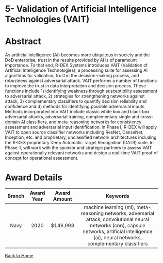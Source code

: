 
5- Validation of Artificial Intelligence Technologies (VAIT)
============================================================

# Abstract


As artificial intelligence (AI) becomes more ubiquitous in society and the DoD enterprise, trust in the results provided by AI is of paramount importance. To that end, R-DEX Systems introduces VAIT (Validation of Artificial Intelligence Technologies), a processing suite for assessing AI algorithms for validation, trust in the decision-making process, and robustness against adversarial attack. VAIT performs a number of functions to improve the trust in data interpretation and decision process. These functions include 1) identifying weakness through susceptibility assessment to adversarial attack, 2) strategies for strengthening networks against attack, 3) complementary classifiers to quantify decision reliability and confidence and 4) methods for identifying possible adversarial inputs. Methods incorporated into VAIT include classic white box and black box adversarial attacks, adversarial training, complementary single and cross-domain AI classifiers, and meta-reasoning networks for consistency assessment and adversarial input identification. In Phase I, R-DEX will apply VAIT to open source classifier networks including ResNet, DenseNet, Inception, etc. and proprietary, unclassified network architectures including the R-DEX proprietary Deep Automatic Target Recognition (DATR) suite. In Phase II, will work with the sponsor and strategic partners to assess VAIT against operationally relevant networks and design a real-time VAIT proof of concept for operational assessment.  

# Award Details

|Branch|Award Year|Award Amount|Keywords|
| :---: | :---: | :---: | :---: |
|Navy|2020|$149,993|machine learning (ml), meta-reasoning networks, adversarial attack, convolutional neural networks (cnn), capsule networks, artificial intelligence (ai), neural networks, complementary classifiers|
  
  


[Back to Home](https://github.com/chrischow/dod_sbir_awards#2092)